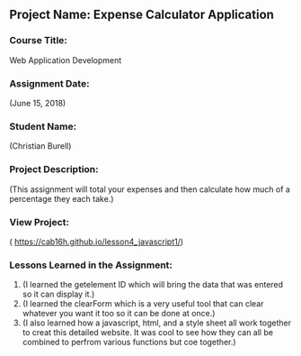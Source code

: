 ## Project Name:  Expense Calculator Application

### Course Title:
Web Application Development

### Assignment Date:  
(June 15, 2018)

### Student Name:  
(Christian Burell)

### Project Description:
(This assignment will total your expenses and then calculate how much of a percentage they each take.)

### View Project:
(  https://cab16h.github.io/lesson4_javascript1/)

### Lessons Learned in the Assignment:
1. (I learned the getelement ID which will bring the data that was entered so it can display it.)
2. (I learned the clearForm which is a very useful tool that can clear whatever you want it too so it can be done at once.)
3. (I also learned how a javascript, html, and a style sheet all work together to creat this detailed website. It was cool to see how they can all be combined to perfrom various functions but coe together.)



